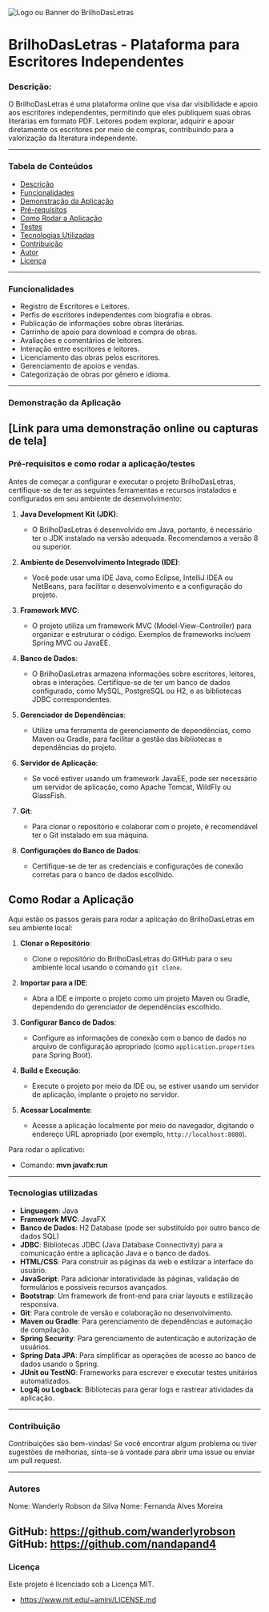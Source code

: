 ![Logo ou Banner do BrilhoDasLetras](https://images.pexels.com/photos/207607/pexels-photo-207607.jpeg?auto=compress&cs=tinysrgb&w=1260&h=750&dpr=1)

# BrilhoDasLetras - Plataforma para Escritores Independentes

### Descrição:

O BrilhoDasLetras é uma plataforma online que visa dar visibilidade e apoio aos escritores independentes, permitindo que eles publiquem suas obras literárias em formato PDF. Leitores podem explorar, adquirir e apoiar diretamente os escritores por meio de compras, contribuindo para a valorização da literatura independente.

---
### Tabela de Conteúdos

- [Descrição](#descrição)
- [Funcionalidades](#funcionalidades)
- [Demonstração da Aplicação](#demonstração-da-aplicação)
- [Pré-requisitos](#pré-requisitos)
- [Como Rodar a Aplicação](#como-rodar-a-aplicação)
- [Testes](#testes)
- [Tecnologias Utilizadas](#tecnologias-utilizadas)
- [Contribuição](#contribuição)
- [Autor](#autor)
- [Licença](#licença)

---
### Funcionalidades

- Registro de Escritores e Leitores.
- Perfis de escritores independentes com biografia e obras.
- Publicação de informações sobre obras literárias.
- Carrinho de apoio para download e compra de obras.
- Avaliações e comentários de leitores.
- Interação entre escritores e leitores.
- Licenciamento das obras pelos escritores.
- Gerenciamento de apoios e vendas.
- Categorização de obras por gênero e idioma.
---
### Demonstração da Aplicação
[Link para uma demonstração online ou capturas de tela]
---
### Pré-requisitos e como rodar a aplicação/testes
Antes de começar a configurar e executar o projeto BrilhoDasLetras, certifique-se de ter as seguintes ferramentas e recursos instalados e configurados em seu ambiente de desenvolvimento:

1. **Java Development Kit (JDK)**:
   - O BrilhoDasLetras é desenvolvido em Java, portanto, é necessário ter o JDK instalado na versão adequada. Recomendamos a versão 8 ou superior.

2. **Ambiente de Desenvolvimento Integrado (IDE)**:
   - Você pode usar uma IDE Java, como Eclipse, IntelliJ IDEA ou NetBeans, para facilitar o desenvolvimento e a configuração do projeto.

3. **Framework MVC**:
   - O projeto utiliza um framework MVC (Model-View-Controller) para organizar e estruturar o código. Exemplos de frameworks incluem Spring MVC ou JavaEE.

4. **Banco de Dados**:
   - O BrilhoDasLetras armazena informações sobre escritores, leitores, obras e interações. Certifique-se de ter um banco de dados configurado, como MySQL, PostgreSQL ou H2, e as bibliotecas JDBC correspondentes.

5. **Gerenciador de Dependências**:
   - Utilize uma ferramenta de gerenciamento de dependências, como Maven ou Gradle, para facilitar a gestão das bibliotecas e dependências do projeto.

6. **Servidor de Aplicação**:
   - Se você estiver usando um framework JavaEE, pode ser necessário um servidor de aplicação, como Apache Tomcat, WildFly ou GlassFish.

7. **Git**:
   - Para clonar o repositório e colaborar com o projeto, é recomendável ter o Git instalado em sua máquina.

8. **Configurações do Banco de Dados**:
   - Certifique-se de ter as credenciais e configurações de conexão corretas para o banco de dados escolhido.

## Como Rodar a Aplicação

Aqui estão os passos gerais para rodar a aplicação do BrilhoDasLetras em seu ambiente local:

1. **Clonar o Repositório**:
   - Clone o repositório do BrilhoDasLetras do GitHub para o seu ambiente local usando o comando `git clone`.

2. **Importar para a IDE**:
   - Abra a IDE e importe o projeto como um projeto Maven ou Gradle, dependendo do gerenciador de dependências escolhido.

3. **Configurar Banco de Dados**:
   - Configure as informações de conexão com o banco de dados no arquivo de configuração apropriado (como `application.properties` para Spring Boot).

4. **Build e Execução**:
   - Execute o projeto por meio da IDE ou, se estiver usando um servidor de aplicação, implante o projeto no servidor.

5. **Acessar Localmente**:
   - Acesse a aplicação localmente por meio do navegador, digitando o endereço URL apropriado (por exemplo, `http://localhost:8080`).

Para rodar o aplicativo:
- Comando: **mvn javafx:run**

---
### Tecnologias utilizadas
- **Linguagem**: Java
- **Framework MVC**: JavaFX
- **Banco de Dados**: H2 Database (pode ser substituído por outro banco de dados SQL)
- **JDBC**: Bibliotecas JDBC (Java Database Connectivity) para a comunicação entre a aplicação Java e o banco de dados.
- **HTML/CSS**: Para construir as páginas da web e estilizar a interface do usuário.
- **JavaScript**: Para adicionar interatividade às páginas, validação de formulários e possíveis recursos avançados.
- **Bootstrap**: Um framework de front-end para criar layouts e estilização responsiva.
- **Git**: Para controle de versão e colaboração no desenvolvimento.
- **Maven ou Gradle**: Para gerenciamento de dependências e automação de compilação.
- **Spring Security**: Para gerenciamento de autenticação e autorização de usuários.
- **Spring Data JPA**: Para simplificar as operações de acesso ao banco de dados usando o Spring.
- **JUnit ou TestNG**: Frameworks para escrever e executar testes unitários automatizados.
- **Log4j ou Logback**: Bibliotecas para gerar logs e rastrear atividades da aplicação.

---
### Contribuição
Contribuições são bem-vindas! Se você encontrar algum problema ou tiver sugestões de melhorias, sinta-se à vontade para abrir uma issue ou enviar um pull request.

---

### Autores

Nome: Wanderly Robson da Silva
Nome: Fernanda Alves Moreira

GitHub: https://github.com/wanderlyrobson
GitHub: https://github.com/nandapand4
---
### Licença
Este projeto é licenciado sob a Licença MIT.
- https://www.mit.edu/~amini/LICENSE.md

